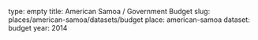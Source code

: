 type: empty
title: American Samoa / Government Budget
slug: places/american-samoa/datasets/budget
place: american-samoa
dataset: budget
year: 2014
